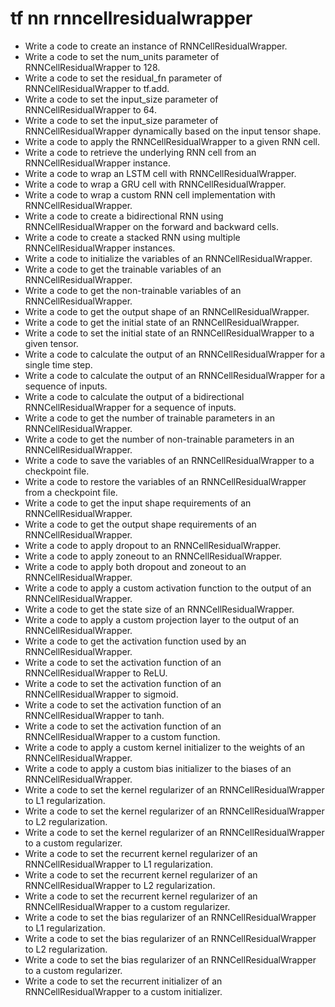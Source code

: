 # tf nn rnncellresidualwrapper

- Write a code to create an instance of RNNCellResidualWrapper.
- Write a code to set the num_units parameter of RNNCellResidualWrapper to 128.
- Write a code to set the residual_fn parameter of RNNCellResidualWrapper to tf.add.
- Write a code to set the input_size parameter of RNNCellResidualWrapper to 64.
- Write a code to set the input_size parameter of RNNCellResidualWrapper dynamically based on the input tensor shape.
- Write a code to apply the RNNCellResidualWrapper to a given RNN cell.
- Write a code to retrieve the underlying RNN cell from an RNNCellResidualWrapper instance.
- Write a code to wrap an LSTM cell with RNNCellResidualWrapper.
- Write a code to wrap a GRU cell with RNNCellResidualWrapper.
- Write a code to wrap a custom RNN cell implementation with RNNCellResidualWrapper.
- Write a code to create a bidirectional RNN using RNNCellResidualWrapper on the forward and backward cells.
- Write a code to create a stacked RNN using multiple RNNCellResidualWrapper instances.
- Write a code to initialize the variables of an RNNCellResidualWrapper.
- Write a code to get the trainable variables of an RNNCellResidualWrapper.
- Write a code to get the non-trainable variables of an RNNCellResidualWrapper.
- Write a code to get the output shape of an RNNCellResidualWrapper.
- Write a code to get the initial state of an RNNCellResidualWrapper.
- Write a code to set the initial state of an RNNCellResidualWrapper to a given tensor.
- Write a code to calculate the output of an RNNCellResidualWrapper for a single time step.
- Write a code to calculate the output of an RNNCellResidualWrapper for a sequence of inputs.
- Write a code to calculate the output of a bidirectional RNNCellResidualWrapper for a sequence of inputs.
- Write a code to get the number of trainable parameters in an RNNCellResidualWrapper.
- Write a code to get the number of non-trainable parameters in an RNNCellResidualWrapper.
- Write a code to save the variables of an RNNCellResidualWrapper to a checkpoint file.
- Write a code to restore the variables of an RNNCellResidualWrapper from a checkpoint file.
- Write a code to get the input shape requirements of an RNNCellResidualWrapper.
- Write a code to get the output shape requirements of an RNNCellResidualWrapper.
- Write a code to apply dropout to an RNNCellResidualWrapper.
- Write a code to apply zoneout to an RNNCellResidualWrapper.
- Write a code to apply both dropout and zoneout to an RNNCellResidualWrapper.
- Write a code to apply a custom activation function to the output of an RNNCellResidualWrapper.
- Write a code to get the state size of an RNNCellResidualWrapper.
- Write a code to apply a custom projection layer to the output of an RNNCellResidualWrapper.
- Write a code to get the activation function used by an RNNCellResidualWrapper.
- Write a code to set the activation function of an RNNCellResidualWrapper to ReLU.
- Write a code to set the activation function of an RNNCellResidualWrapper to sigmoid.
- Write a code to set the activation function of an RNNCellResidualWrapper to tanh.
- Write a code to set the activation function of an RNNCellResidualWrapper to a custom function.
- Write a code to apply a custom kernel initializer to the weights of an RNNCellResidualWrapper.
- Write a code to apply a custom bias initializer to the biases of an RNNCellResidualWrapper.
- Write a code to set the kernel regularizer of an RNNCellResidualWrapper to L1 regularization.
- Write a code to set the kernel regularizer of an RNNCellResidualWrapper to L2 regularization.
- Write a code to set the kernel regularizer of an RNNCellResidualWrapper to a custom regularizer.
- Write a code to set the recurrent kernel regularizer of an RNNCellResidualWrapper to L1 regularization.
- Write a code to set the recurrent kernel regularizer of an RNNCellResidualWrapper to L2 regularization.
- Write a code to set the recurrent kernel regularizer of an RNNCellResidualWrapper to a custom regularizer.
- Write a code to set the bias regularizer of an RNNCellResidualWrapper to L1 regularization.
- Write a code to set the bias regularizer of an RNNCellResidualWrapper to L2 regularization.
- Write a code to set the bias regularizer of an RNNCellResidualWrapper to a custom regularizer.
- Write a code to set the recurrent initializer of an RNNCellResidualWrapper to a custom initializer.